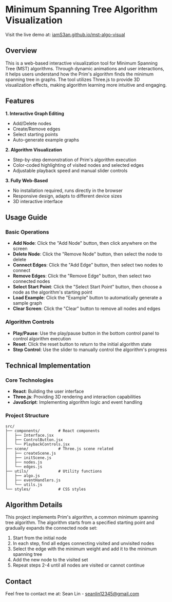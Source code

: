 # Minimum Spanning Tree Algorithm Visualization

Visit the live demo at: [iamS3an.github.io/mst-algo-visual](https://iamS3an.github.io/mst-algo-visual)

## Overview
This is a web-based interactive visualization tool for Minimum Spanning Tree (MST) algorithms. Through dynamic animations and user interactions, it helps users understand how the Prim's algorithm finds the minimum spanning tree in graphs. The tool utilizes Three.js to provide 3D visualization effects, making algorithm learning more intuitive and engaging.

## Features
**1. Interactive Graph Editing**
- Add/Delete nodes
- Create/Remove edges
- Select starting points
- Auto-generate example graphs

**2. Algorithm Visualization**  
- Step-by-step demonstration of Prim's algorithm execution
- Color-coded highlighting of visited nodes and selected edges
- Adjustable playback speed and manual slider controls

**3. Fully Web-Based**
- No installation required, runs directly in the browser
- Responsive design, adapts to different device sizes
- 3D interactive interface

## Usage Guide

### Basic Operations
- **Add Node**: Click the "Add Node" button, then click anywhere on the screen
- **Delete Node**: Click the "Remove Node" button, then select the node to delete
- **Connect Edges**: Click the "Add Edge" button, then select two nodes to connect
- **Remove Edges**: Click the "Remove Edge" button, then select two connected nodes
- **Select Start Point**: Click the "Select Start Point" button, then choose a node as the algorithm's starting point
- **Load Example**: Click the "Example" button to automatically generate a sample graph
- **Clear Screen**: Click the "Clear" button to remove all nodes and edges

### Algorithm Controls
- **Play/Pause**: Use the play/pause button in the bottom control panel to control algorithm execution
- **Reset**: Click the reset button to return to the initial algorithm state
- **Step Control**: Use the slider to manually control the algorithm's progress

## Technical Implementation

### Core Technologies
- **React**: Building the user interface
- **Three.js**: Providing 3D rendering and interaction capabilities
- **JavaScript**: Implementing algorithm logic and event handling

### Project Structure
```
src/
├── components/        # React components
│   ├── Interface.jsx
│   ├── ControlButton.jsx
│   └── PlaybackControls.jsx
├── scene/             # Three.js scene related
│   ├── createScene.js
│   ├── initScene.js
│   ├── nodes.js
│   └── edges.js
├── utils/             # Utility functions
│   ├── algo.js
│   ├── eventHandlers.js
│   └── utils.js
└── styles/            # CSS styles
```

## Algorithm Details
This project implements Prim's algorithm, a common minimum spanning tree algorithm. The algorithm starts from a specified starting point and gradually expands the connected node set:

1. Start from the initial node
2. In each step, find all edges connecting visited and unvisited nodes
3. Select the edge with the minimum weight and add it to the minimum spanning tree
4. Add the new node to the visited set
5. Repeat steps 2-4 until all nodes are visited or cannot continue

## Contact
Feel free to contact me at:
Sean Lin - seanlin12345@gmail.com
